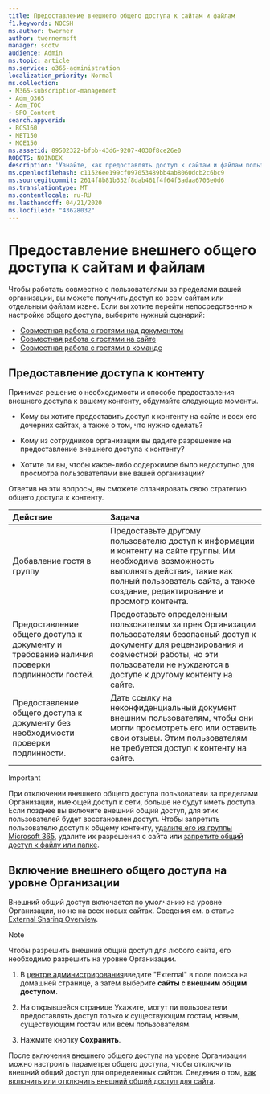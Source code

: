 ```yaml
---
title: Предоставление внешнего общего доступа к сайтам и файлам
f1.keywords: NOCSH
ms.author: twerner
author: twernermsft
manager: scotv
audience: Admin
ms.topic: article
ms.service: o365-administration
localization_priority: Normal
ms.collection:
- M365-subscription-management
- Adm_O365
- Adm_TOC
- SPO_Content
search.appverid:
- BCS160
- MET150
- MOE150
ms.assetid: 89502322-bfbb-43d6-9207-4030f8ce26e0
ROBOTS: NOINDEX
description: 'Узнайте, как предоставлять доступ к сайтам и файлам пользователям за презнакомыми пользователями организации. '
ms.openlocfilehash: c11526ee199cf097053489bb4ab8060dcb2c6bc9
ms.sourcegitcommit: 2614f8b81b332f8dab461f4f64f3adaa6703e0d6
ms.translationtype: MT
ms.contentlocale: ru-RU
ms.lasthandoff: 04/21/2020
ms.locfileid: "43628032"
---
```

# <a name="share-sites-and-files-externally"></a>Предоставление внешнего общего доступа к сайтам и файлам

Чтобы работать совместно с пользователями за пределами вашей организации, вы можете получить доступ ко всем сайтам или отдельным файлам извне. Если вы хотите перейти непосредственно к настройке общего доступа, выберите нужный сценарий:

- [Совместная работа с гостями над документом](../../solutions/collaborate-on-documents.md)
- [Совместная работа с гостями на сайте](../../solutions/collaborate-in-site.md)
- [Совместная работа с гостями в команде](../../solutions/collaborate-as-team.md)
  
## <a name="deciding-how-to-share-your-content"></a>Предоставление доступа к контенту

Принимая решение о необходимости и способе предоставления внешнего доступа к вашему контенту, обдумайте следующие моменты.
  
- Кому вы хотите предоставить доступ к контенту на сайте и всех его дочерних сайтах, а также о том, что нужно сделать?
    
- Кому из сотрудников организации вы дадите разрешение на предоставление внешнего доступа к контенту? 
    
- Хотите ли вы, чтобы какое-либо содержимое было недоступно для просмотра пользователями вне вашей организации?
    
Ответив на эти вопросы, вы сможете спланировать свою стратегию общего доступа к контенту.
  
|**Действие**|**Задача**|
|:-----|:-----|
|Добавление гостя в группу  <br/> |Предоставьте другому пользователю доступ к информации и контенту на сайте группы. Им необходима возможность выполнять действия, такие как полный пользователь сайта, а также создание, редактирование и просмотр контента.  <br/> |
|Предоставление общего доступа к документу и требование наличия проверки подлинности гостей.  <br/> |Предоставьте определенным пользователям за прев Организации пользователям безопасный доступ к документу для рецензирования и совместной работы, но эти пользователи не нуждаются в доступе к другому контенту на сайте.  <br/> |
|Предоставление общего доступа к документу без необходимости проверки подлинности.  <br/> |Дать ссылку на неконфиденциальный документ внешним пользователям, чтобы они могли просмотреть его или оставить свои отзывы. Этим пользователям не требуется доступ к контенту на сайте.  <br/> |
   
> [!IMPORTANT]
> При отключении внешнего общего доступа пользователи за пределами Организации, имеющей доступ к сети, больше не будут иметь доступа. Если позднее вы включите внешний общий доступ, для этих пользователей будет восстановлен доступ. Чтобы запретить пользователю доступ к общему контенту, [удалите его из группы Microsoft 365](/office365/admin/create-groups/add-or-remove-members-from-groups), удалите их разрешения с сайта или [запретите общий доступ к файлу или папке](https://support.office.com/article/0a36470f-d7fe-40a0-bd74-0ac6c1e13323). 
  
## <a name="enable-external-sharing-at-the-organization-level"></a>Включение внешнего общего доступа на уровне Организации

Внешний общий доступ включается по умолчанию на уровне Организации, но не на всех новых сайтах. Сведения см. в статье [External Sharing Overview](/sharepoint/external-sharing-overview). 

> [!NOTE]
>  Чтобы разрешить внешний общий доступ для любого сайта, его необходимо разрешить на уровне Организации. 
  
1. В [центре администрирования](https://go.microsoft.com/fwlink/p/?linkid=2024339)введите "External" в поле поиска на домашней странице, а затем выберите **сайты с внешним общим доступом**.
  
2. На открывшейся странице Укажите, могут ли пользователи предоставлять доступ только к существующим гостям, новым, существующим гостям или всем пользователям. 
    
3. Нажмите кнопку **Сохранить**.
    
После включения внешнего общего доступа на уровне Организации можно настроить параметры общего доступа, чтобы отключить внешний общий доступ для определенных сайтов. Сведения о том, [как включить или отключить внешний общий доступ для сайта](/sharepoint/change-external-sharing-site).
  

  

    

